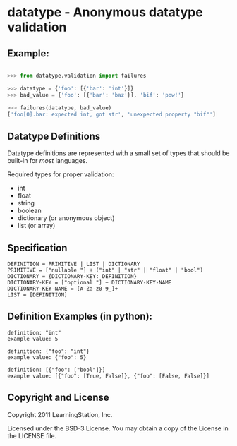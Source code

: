 datatype - Anonymous datatype validation
========================================

Example:
--------

```python

>>> from datatype.validation import failures

>>> datatype = {'foo': [{'bar': 'int'}]}
>>> bad_value = {'foo': [{'bar': 'baz'}], 'bif': 'pow!'}

>>> failures(datatype, bad_value)
['foo[0].bar: expected int, got str', 'unexpected property "bif"']

```

Datatype Definitions
--------------------

Datatype definitions are represented with a small set of types that should be
built-in for *most* languages.

Required types for proper validation:

* int
* float
* string
* boolean
* dictionary (or anonymous object)
* list (or array)


Specification
-------------

    DEFINITION = PRIMITIVE | LIST | DICTIONARY
    PRIMITIVE = ["nullable "] + ("int" | "str" | "float" | "bool")
    DICTIONARY = {DICTIONARY-KEY: DEFINITION}
    DICTIONARY-KEY = ["optional "] + DICTIONARY-KEY-NAME
    DICTIONARY-KEY-NAME = [A-Za-z0-9_]+
    LIST = [DEFINITION]


Definition Examples (in python):
--------------------------------

    definition: "int"
    example value: 5

    definition: {"foo": "int"}
    example value: {"foo": 5}

    definition: [{"foo": ["bool"]}]
    example value: [{"foo": [True, False]}, {"foo": [False, False]}]


Copyright and License
---------------------

Copyright 2011 LearningStation, Inc.

Licensed under the BSD-3 License.  You may obtain a copy of the License in the
LICENSE file.

